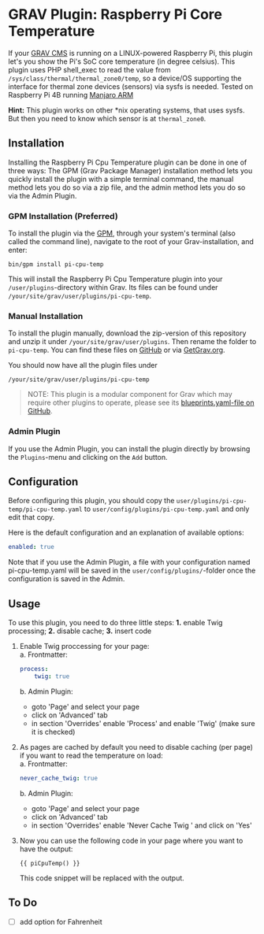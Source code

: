 # GRAV Plugin: Raspberry Pi Core Temperature

If your [GRAV CMS](https://getgrav.org/) is running on a LINUX-powered Raspberry Pi, this plugin let's you show the Pi's SoC core temperature (in degree celsius). This plugin uses PHP shell_exec to read the value from `/sys/class/thermal/thermal_zone0/temp`, so a device/OS supporting the interface for thermal zone devices (sensors) via sysfs is needed. Tested on Raspberry Pi 4B running [Manjaro ARM](https://manjaro.org/download/#raspberry-pi-4)

**Hint:** This plugin works on other *nix operating systems, that uses sysfs. But then you need to know which sensor is at `thermal_zone0`.

## Installation

Installing the Raspberry Pi Cpu Temperature plugin can be done in one of three ways: The GPM (Grav Package Manager) installation method lets you quickly install the plugin with a simple terminal command, the manual method lets you do so via a zip file, and the admin method lets you do so via the Admin Plugin.

### GPM Installation (Preferred)

To install the plugin via the [GPM](http://learn.getgrav.org/advanced/grav-gpm), through your system's terminal (also called the command line), navigate to the root of your Grav-installation, and enter:

    bin/gpm install pi-cpu-temp

This will install the Raspberry Pi Cpu Temperature plugin into your `/user/plugins`-directory within Grav. Its files can be found under `/your/site/grav/user/plugins/pi-cpu-temp`.

### Manual Installation

To install the plugin manually, download the zip-version of this repository and unzip it under `/your/site/grav/user/plugins`. Then rename the folder to `pi-cpu-temp`. You can find these files on [GitHub](https://github.com/cron-ix/grav-plugin-pi-cpu-temp) or via [GetGrav.org](http://getgrav.org/downloads/plugins#extras).

You should now have all the plugin files under

    /your/site/grav/user/plugins/pi-cpu-temp
	
> NOTE: This plugin is a modular component for Grav which may require other plugins to operate, please see its [blueprints.yaml-file on GitHub](https://github.com/cron-ix/grav-plugin-pi-cpu-temp/blob/master/blueprints.yaml).

### Admin Plugin

If you use the Admin Plugin, you can install the plugin directly by browsing the `Plugins`-menu and clicking on the `Add` button.

## Configuration

Before configuring this plugin, you should copy the `user/plugins/pi-cpu-temp/pi-cpu-temp.yaml` to `user/config/plugins/pi-cpu-temp.yaml` and only edit that copy.

Here is the default configuration and an explanation of available options:

```yaml
enabled: true
```

Note that if you use the Admin Plugin, a file with your configuration named pi-cpu-temp.yaml will be saved in the `user/config/plugins/`-folder once the configuration is saved in the Admin.

## Usage

To use this plugin, you need to do three little steps: **1.** enable Twig processing; **2.** disable cache; **3.** insert code

1. Enable Twig proccessing for your page:  
   a. Frontmatter:  
    ```yaml
    process:
        twig: true
    ```  

    b. Admin Plugin:
      * goto 'Page' and select your page  
      * click on 'Advanced' tab  
      * in section 'Overrides' enable 'Process' and enable 'Twig' (make sure it is checked)  

2. As pages are cached by default you need to disable caching (per page) if you want to read the temperature on load:  
    a. Frontmatter:  
    ```yaml
    never_cache_twig: true
    ```  
    b. Admin Plugin:  
      * goto 'Page' and select your page  
      * click on 'Advanced' tab  
      * in section 'Overrides' enable 'Never Cache Twig ' and click on 'Yes'  
        
3. Now you can use the following code in your page where you want to have the output:
    ```
    {{ piCpuTemp() }}
    ```
    This code snippet will be replaced with the output.

## To Do

- [ ] add option for Fahrenheit
